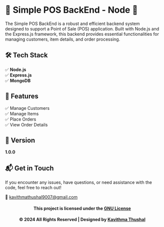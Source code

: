 # 🌟 Simple POS BackEnd - Node 🌟

The Simple POS BackEnd is a robust and efficient backend system designed to support a Point of Sale (POS) application.
Built with Node.js and the Express.js framework, this backend provides essential functionalities for managing customers,
item details, and order processing.

## 🛠️ Tech Stack

✅ **Node.js**<br/>
✅ **Express.js**<br/>
✅ **MongoDB**<br/>

## 🚀 Features

✅ Manage Customers<br/>
✅ Manage Items<br/>
✅ Place Orders<br/>
✅ View Order Details<br/>

## 📝 Version

**1.0.0**

## 📬 Get in Touch

If you encounter any issues, have questions, or need assistance with the code, feel free to reach out!

📧 [kavithmathushal9007@gmail.com](mailto:kavithmathushal9007@gmail.com)

<div align="center">

#### This project is licensed under the [GNU License](LICENSE)

#### © 2024 All Rights Reserved | Designed by [Kavithma Thushal](https://github.com/Kavithma-Thushal)

</div>